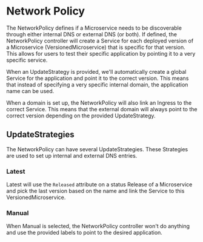 # Network Policy

The NetworkPolicy defines if a Microservice needs to be discoverable through
either internal DNS or external DNS (or both). If defined, the NetworkPolicy
controller will create a Service for each deployed version of a Microservice
(VersionedMicroservice) that is specific for that version. This allows for
users to test their specific application by pointing it to a very specific
service.

When an UpdateStrategy is provided, we'll automatically create a global Service
for the application and point it to the correct version. This means that instead
of specifying a very specific internal domain, the application name can be used.

When a domain is set up, the NetworkPolicy will also link an Ingress to the
correct Service. This means that the external domain will always point to the
correct version depending on the provided UpdateStrategy.

## UpdateStrategies

The NetworkPolicy can have several UpdateStrategies. These Strategies are used
to set up internal and external DNS entries.

### Latest

Latest will use the `Released` attribute on a status Release of a Microservice
and pick the last version based on the name and link the Service to this
VersionedMicroservice.

### Manual

When Manual is selected, the NetworkPolicy controller won't do anything and use
the provided labels to point to the desired application.
